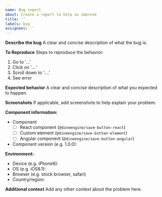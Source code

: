 ```yaml
---
name: Bug report
about: Create a report to help us improve
title: ''
labels: bug
assignees: ''
---
```


**Describe the bug** A clear and concise description of what the bug is.

**To Reproduce** Steps to reproduce the behavior:

1. Go to '...'
2. Click on '....'
3. Scroll down to '....'
4. See error

**Expected behavior** A clear and concise description of what you expected to happen.

**Screenshots** If applicable, add screenshots to help explain your problem.

**Component information:**

- Component
  - [ ] React component (`@dineengine/save-button-react`)
  - [ ] Custom element (`@dineengine/save-button-element`)
  - [ ] Angular component (`@dineengine/save-button-angular`)
- Component version (e.g. 1.0.0):

**Environment:**

- Device (e.g. iPhone6):
- OS (e.g. iOS8.1):
- Browser (e.g. stock browser, safari)
- Country/region:

**Additional context** Add any other context about the problem here.
